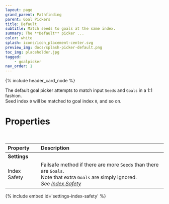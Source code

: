 ```yaml
---
layout: page
grand_parent: Pathfinding
parent: Goal Pickers
title: Default
subtitle: Match seeds to goals at the same index.
summary: The **Default** picker ...
color: white
splash: icons/icon_placement-center.svg
preview_img: docs/splash-picker-default.png
toc_img: placeholder.jpg
tagged: 
    - goalpicker
nav_order: 1
---
```


{% include header_card_node %}

The default goal picker attempts to match input `Seeds` and `Goals` in a 1:1 fashion.  
Seed index `0` will be matched to goal index `0`, and so on.  

# Properties
<br>

| Property       | Description          |
|:-------------|:------------------|
|**Settings**||
| Index Safety           | Failsafe method if there are more `Seeds` than there are `Goals`.<br>Note that extra `Goals` are simply ignored.<br>*See [Index Safety](#index-safety)* |

{% include embed id='settings-index-safety' %}